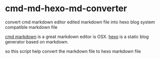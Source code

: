 # cmd-md-hexo-md-converter

convert cmd markdown editor edited markdown file into hexo blog system compatible markdown file

[cmd markdown](https://www.zybuluo.com/mdeditor) is a great markdown editor is OSX. 
[hexo](https://hexo.io) is a static blog generator based on markdown.

so this script help convert the markdown file to hexo markdown file
